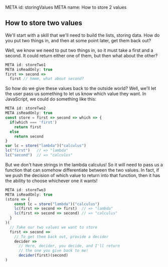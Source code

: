 META id: storingValues
META name: How to store 2 values

How to store two values
-----------------------

We'll start with a skill that we'll need to build
the lists, storing data.
How do you put two things in, and then
at some point later, get them back out?

Well, we know we need to put two things in,
so it must take a first and a second.
It could return either one of them, but then
what about the other?

```js
META id: storeTwo1
META isReadOnly: true
first => second =>
  first // hmmm, what about second?
```

So how do we give these values back to the outside world?
Well, we'll let the user pass us something to let us know
which value they want. In JavaScript, we could do something
like this:

```js
META id: storeTwo2
META isReadOnly: true
const store = first => second => which => {
  if(which === 'first')
    return first
  else
    return second
}
var lc = store("lambda")("calculus")
lc("first")   // => "lambda"
lc("second")  // => "calculus"
```

But we don't have strings in the lambda calculus!
So it will need to pass us a function that can
somehow differentiate between the two values.
In fact, if we push the decision of which value to return
into that function, then it has the ability to choose
whichever one it wants!

```js
META id: storeTwo3
META isReadOnly: true
(store => {
    const lc = store("lambda")("calculus")
    lc(first => second => first)  // => "lambda"
    lc(first => second => second) // => "calculus"
  }
)(
  // Take our two values we want to store
  first => second =>
    // To get them back out, provide a decider
    decider =>
      // Here, decider, you decide, and I'll return
      // the one you give back to me!
      decider(first)(second)
)
```
